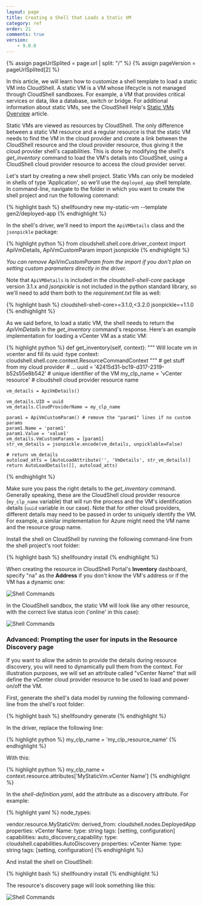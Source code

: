 ```yaml
---
layout: page
title: Creating a Shell that Loads a Static VM
category: ref
order: 21
comments: true
version:
    - 9.0.0
---
```


{% assign pageUrlSplited = page.url | split: "/" %}
{% assign pageVersion = pageUrlSplited[2] %}

In this article, we will learn how to customize a shell template to load a static VM into CloudShell. A static VM is a VM whose lifecycle is not managed through CloudShell sandboxes. For example, a VM that provides critical services or data, like a database, switch or bridge. For additional information about static VMs, see the CloudShell Help's <a href="https://help.quali.com/Online%20Help/9.2/Portal/Content/CSP/INVN/Load-vCenter-VM-Rsrc.htm?Highlight=static" target="_blank">Static VMs Overview</a> article.

Static VMs are viewed as resources by CloudShell. The only difference between a static VM resource and a regular resource is that the static VM needs to find the VM in the cloud provider and create a link between the CloudShell resource and the cloud provider resource, thus giving it the cloud provider shell's capabilities. This is done by modifying the shell's *get_inventory* command to load the VM's details into CloudShell, using a CloudShell cloud provider resource to access the cloud provider server. 

Let's start by creating a new shell project. Static VMs can only be modeled in shells of type 'Application', so we'll use the `deployed_app` shell template. In command-line, navigate to the folder in which you want to create the shell project and run the following command:

{% highlight bash %}
shellfoundry new my-static-vm --template gen2/deployed-app
{% endhighlight %}

In the shell's driver, we'll need to import the `ApiVMDetails` class and the `jsonpickle` package:

{% highlight python %}
from cloudshell.shell.core.driver_context import ApiVmDetails, ApiVmCustomParam
import jsonpickle
{% endhighlight %}

*You can remove ApiVmCustomParam from the import if you don't plan on setting custom parameters directly in the driver.*

Note that `ApiVMDetails` is included in the *cloudshell-shell-core* package version 3.1.x and *jsonpickle* is not included in the python standard library, so we'll need to add them both to the *requirement.txt* file as well:

{% highlight bash %}
cloudshell-shell-core>=3.1.0,<3.2.0
jsonpickle==1.1.0
{% endhighlight %}

As we said before, to load a static VM, the shell needs to return the *ApiVmDetails* in the *get_inventory* command's response. Here's an example implementation for loading a vCenter VM as a static VM:

{% highlight python %}
def get_inventory(self, context):
    """
    Will locate vm in vcenter and fill its uuid
    :type context: cloudshell.shell.core.context.ResourceCommandContext
    """
    # get stuff from my cloud provider
    # ...
    uuid = '42415d31-bc19-d317-2319-b52s55e8b542' # unique identifier of the VM
    my_clp_name = 'vCenter resource' # cloudshell cloud provider resource name

    vm_details = ApiVmDetails()

    vm_details.UID = uuid 
    vm_details.CloudProviderName = my_clp_name

    param1 = ApiVmCustomParam() # remove the "param1" lines if no custom params
    param1.Name = 'param1'
    param1.Value = 'value1'
    vm_details.VmCustomParams = [param1]
    str_vm_details = jsonpickle.encode(vm_details, unpicklable=False)

    # return vm_details
    autoload_atts = [AutoLoadAttribute('', 'VmDetails', str_vm_details)]
    return AutoLoadDetails([], autoload_atts)
{% endhighlight %}

Make sure you pass the right details to the *get_inventory* command. Generally speaking, these are the CloudShell cloud provider resource (`my_clp_name` variable) that will run the process and the VM's identification details (`uuid` variable in our case). Note that for other cloud providers, different details may need to be passed in order to uniquely identify the VM. For example, a similar implementation for Azure might need the VM name and the resource group name.

Install the shell on CloudShell by running the following command-line from the shell project's root folder:

{% highlight bash %}
shellfoundry install
{% endhighlight %}

When creating the resource in CloudShell Portal's **Inventory** dashboard, specify "na" as the **Address** if you don't know the VM's address or if the VM has a dynamic one:

![Shell Commands]({{site.baseurl}}/assets/static-vm-resource-IP.png)

In the CloudShell sandbox, the static VM will look like any other resource, with the correct live status icon ('online' in this case):

![Shell Commands]({{site.baseurl}}/assets/static-vm-resource.png)

### Advanced: Prompting the user for inputs in the Resource Discovery page

If you want to allow the admin to provide the details during resource discovery, you will need to dynamically pull them from the context. For illustration purposes, we will set an attribute called "vCenter Name" that will define  the vCenter cloud provider resource to be used to load and power on/off the VM.

First, generate the shell's data model by running the following command-line from the shell's root folder:

{% highlight bash %}
shellfoundry generate
{% endhighlight %}

In the driver, replace the following line:

{% highlight python %}
my_clp_name = 'my_clp_resource_name'
{% endhighlight %}

With this:

{% highlight python %}
my_clp_name = context.resource.attributes['MyStaticVm.vCenter Name']
{% endhighlight %}

In the *shell-definition.yaml*, add the attribute as a discovery attribute. For example:

{% highlight yaml %}
node_types:

  vendor.resource.MyStaticVm:
    derived_from: cloudshell.nodes.DeployedApp
    properties:
      vCenter Name:
        type: string
        tags: [setting, configuration]
    capabilities:
      auto_discovery_capability:
        type: cloudshell.capabilities.AutoDiscovery
        properties:
          vCenter Name:
            type: string
            tags: [setting, configuration]
{% endhighlight %}

And install the shell on CloudShell:

{% highlight bash %}
shellfoundry install
{% endhighlight %}

The resource's discovery page will look something like this:

![Shell Commands]({{site.baseurl}}/assets/static-vm-resource-discovery.png)

